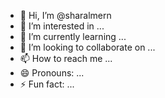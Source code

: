 - 👋 Hi, I’m @sharalmern
- 👀 I’m interested in ...
- 🌱 I’m currently learning ...
- 💞️ I’m looking to collaborate on ...
- 📫 How to reach me ...
- 😄 Pronouns: ...
- ⚡ Fun fact: ...

<!---
sharalmern/sharalmern is a ✨ special ✨ repository because its `README.md` (this file) appears on your GitHub profile.
You can click the Preview link to take a look at your changes.
--->
